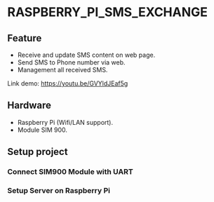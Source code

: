 # RASPBERRY_PI_SMS_EXCHANGE
## Feature
- Receive and update SMS content on web page.
- Send SMS to Phone number via web.
- Management all received SMS.

Link demo: https://youtu.be/GVYldJEaf5g

## Hardware
- Raspberry Pi (Wifi/LAN support).
- Module SIM 900.

## Setup project
### Connect SIM900 Module with UART
### Setup Server on Raspberry Pi
